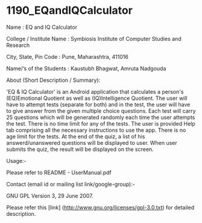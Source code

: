 1190_EQandIQCalculator
======================

Name : EQ and IQ Calculator

College / Institute Name : Symbiosis Institute of Computer Studies and Research

City, State, Pin Code : Pune, Maharashtra, 411016

Name/’s of the Students : Kaustubh Bhagwat, Amruta Nadgouda

About (Short Description / Summary):

'EQ & IQ Calculator' is an Android application that calculates a person's
(EQ)Emotional Quotient as well as (IQ)Intelligence Quotient. The user will have to
attempt tests (separate for both) and in the test, the user will have to give answer from
the given multiple choice questions. Each test will carry 25 questions which will
be generated randomly each time the user attempts the test. There is no time limit for any of the tests.
The user is provided Help tab comprising all the necessary instructions to use the app. There is no age limit for the tests. At the end of the quiz, a list of his answerd/unanswered questions
will be displayed to user. When user submits the quiz, the result will be displayed on the screen.

Usage:-

Please refer to README - UserManual.pdf

Contact (email id or mailing list link/google-group):-

GNU GPL Version 3, 29 June 2007.

Please refer this [link] (http://www.gnu.org/licenses/gpl-3.0.txt) for detailed description.
